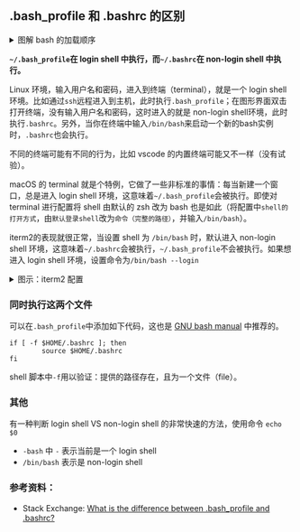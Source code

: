 ## .bash_profile 和 .bashrc 的区别

<details>
<summary>图解 bash 的加载顺序</summary>
<img alt="bash 的加载顺序" src="https://wx4.sinaimg.cn/large/6cdfff77gy1h48umb1dzpj217a0qjdm7.jpg">
<p>标注：在 Mac 中 ~/.bashrc 的父节点为 /etc/bashrc，在 Linux 中才是 /etc/bash.bashrc</p>
<p>该图准确性待考证。</p>
<p>~/.bash_profile 有4条线：远程和非远程各两种(login & non-interactive)、（login & interactive）</p>
<p>~/.bashrc 有2条线：非远程各两种(non-login & non-interactive)、（non-login & interactive）</p>
</details>

**`~/.bash_profile`在 login shell 中执行，而`~/.bashrc`在 non-login shell 中执行。**

Linux 环境，输入用户名和密码，进入到终端（terminal），就是一个 login shell 环境。比如通过`ssh`远程进入到主机，此时执行`.bash_profile`；在图形界面双击打开终端，没有输入用户名和密码，这时进入的就是 non-login shell环境，此时执行`.bashrc`。另外，当你在终端中输入`/bin/bash`来启动一个新的bash实例时，`.bashrc`也会执行。

不同的终端可能有不同的行为，比如 vscode 的内置终端可能又不一样（没有试验）。

macOS 的 terminal 就是个特例，它做了一些非标准的事情：每当新建一个窗口，总是进入 login shell 环境，这意味着`~/.bash_profile`会被执行。即使对 terminal 进行配置将 shell 由默认的 zsh 改为 bash 也是如此（将配置中`shell的打开方式`，由`默认登录shell`改为`命令（完整的路径）`，并输入`/bin/bash`）。

iterm2的表现就很正常，当设置 shell 为 `/bin/bash` 时，默认进入 non-login shell 环境，这意味着`~/.bashrc`会被执行，`~/.bash_profile`不会被执行。如果想进入 login shell 环境，设置命令为`/bin/bash --login`

<details>
<summary>图示：iterm2 配置</summary>
<img alt="iterm2 配置" src="https://wx4.sinaimg.cn/large/6cdfff77gy1h48vbjq2bhj20pi0h8gpl.jpg"/>
</details>

### 同时执行这两个文件

可以在`.bash_profile`中添加如下代码，这也是 [GNU bash manual](https://www.gnu.org/softwa//bash/manual/bash.html#Invoked-as-an-interactive-non_002dlogin-shell) 中推荐的。

```shell
if [ -f $HOME/.bashrc ]; then
        source $HOME/.bashrc
fi
```

shell 脚本中`-f`用以验证：提供的路径存在，且为一个文件（file）。

### 其他  

有一种判断 login shell VS non-login shell 的非常快速的方法，使用命令 `echo $0`

- `-bash` 中 `-` 表示当前是一个 login shell
- `/bin/bash` 表示是 non-login shell


### 参考资料：

- Stack Exchange: [What is the difference between .bash_profile and .bashrc?](https://apple.stackexchange.com/questions/51036/what-is-the-difference-between-bash-profile-and-bashrc)
